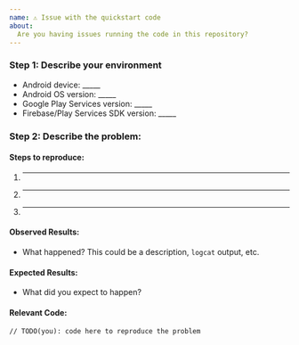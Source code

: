 ```yaml
---
name: ⚠️ Issue with the quickstart code
about:
  Are you having issues running the code in this repository?
---
```


<!--

Are you in the right place?

  * If you think you have found a **bug in the Firebase Android SDK** please file the issue here:
    https://github.com/firebase/firebase-android-sdk

    * If you are filing an issue about **FCM in the background** make sure to read [#4](https://github.com/firebase/quickstart-android/issues/4) and [#89](https://github.com/firebase/quickstart-android/issues/89) first!
  
-->

### Step 1: Describe your environment

  * Android device: _____
  * Android OS version: _____
  * Google Play Services version: _____
  * Firebase/Play Services SDK version: _____
  
### Step 2: Describe the problem:

#### Steps to reproduce:

  1. _____
  2. _____
  3. _____
  
#### Observed Results:

  * What happened?  This could be a description, `logcat` output, etc.
  
#### Expected Results:

  * What did you expect to happen?
  
#### Relevant Code:

  ```
  // TODO(you): code here to reproduce the problem
  ```
